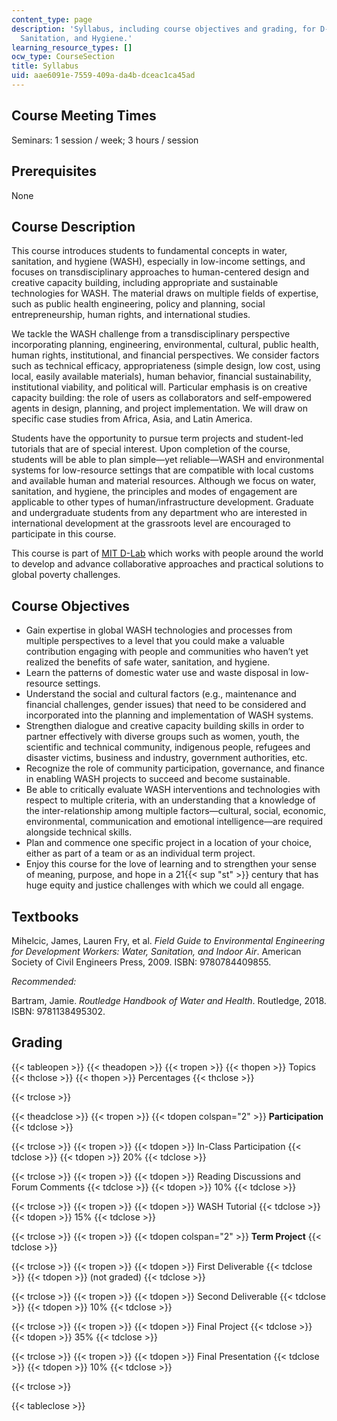 ```yaml
---
content_type: page
description: 'Syllabus, including course objectives and grading, for D-Lab: Water,
  Sanitation, and Hygiene.'
learning_resource_types: []
ocw_type: CourseSection
title: Syllabus
uid: aae6091e-7559-409a-da4b-dceac1ca45ad
---
```


Course Meeting Times
--------------------

Seminars: 1 session / week; 3 hours / session

Prerequisites
-------------

None

Course Description
------------------

This course introduces students to fundamental concepts in water, sanitation, and hygiene (WASH), especially in low-income settings, and focuses on transdisciplinary approaches to human-centered design and creative capacity building, including appropriate and sustainable technologies for WASH. The material draws on multiple fields of expertise, such as public health engineering, policy and planning, social entrepreneurship, human rights, and international studies.

We tackle the WASH challenge from a transdisciplinary perspective incorporating planning, engineering, environmental, cultural, public health, human rights, institutional, and financial perspectives. We consider factors such as technical efficacy, appropriateness (simple design, low cost, using local, easily available materials), human behavior, financial sustainability, institutional viability, and political will. Particular emphasis is on creative capacity building: the role of users as collaborators and self-empowered agents in design, planning, and project implementation. We will draw on specific case studies from Africa, Asia, and Latin America.

Students have the opportunity to pursue term projects and student-led tutorials that are of special interest. Upon completion of the course, students will be able to plan simple—yet reliable—WASH and environmental systems for low-resource settings that are compatible with local customs and available human and material resources. Although we focus on water, sanitation, and hygiene, the principles and modes of engagement are applicable to other types of human/infrastructure development. Graduate and undergraduate students from any department who are interested in international development at the grassroots level are encouraged to participate in this course.

This course is part of [MIT D-Lab](http://d-lab.mit.edu/) which works with people around the world to develop and advance collaborative approaches and practical solutions to global poverty challenges.

Course Objectives
-----------------

*   Gain expertise in global WASH technologies and processes from multiple perspectives to a level that you could make a valuable contribution engaging with people and communities who haven’t yet realized the benefits of safe water, sanitation, and hygiene. 
*   Learn the patterns of domestic water use and waste disposal in low-resource settings.
*   Understand the social and cultural factors (e.g., maintenance and financial challenges, gender issues) that need to be considered and incorporated into the planning and implementation of WASH systems.
*   Strengthen dialogue and creative capacity building skills in order to partner effectively with diverse groups such as women, youth, the scientific and technical community, indigenous people, refugees and disaster victims, business and industry, government authorities, etc.
*   Recognize the role of community participation, governance, and finance in enabling WASH projects to succeed and become sustainable.
*   Be able to critically evaluate WASH interventions and technologies with respect to multiple criteria, with an understanding that a knowledge of the inter-relationship among multiple factors—cultural, social, economic, environmental, communication and emotional intelligence—are required alongside technical skills.
*   Plan and commence one specific project in a location of your choice, either as part of a team or as an individual term project.
*   Enjoy this course for the love of learning and to strengthen your sense of meaning, purpose, and hope in a 21{{< sup "st" >}} century that has huge equity and justice challenges with which we could all engage.

Textbooks
---------

Mihelcic, James, Lauren Fry, et al. _Field Guide to Environmental Engineering for Development Workers: Water, Sanitation, and Indoor Air_. American Society of Civil Engineers Press, 2009. ISBN: 9780784409855.

_Recommended:_

Bartram, Jamie. _Routledge Handbook of Water and Health_. Routledge, 2018. ISBN: 9781138495302.

Grading
-------

{{< tableopen >}}
{{< theadopen >}}
{{< tropen >}}
{{< thopen >}}
Topics
{{< thclose >}}
{{< thopen >}}
Percentages
{{< thclose >}}

{{< trclose >}}

{{< theadclose >}}
{{< tropen >}}
{{< tdopen colspan="2" >}}
**Participation**
{{< tdclose >}}

{{< trclose >}}
{{< tropen >}}
{{< tdopen >}}
In-Class Participation
{{< tdclose >}}
{{< tdopen >}}
20%
{{< tdclose >}}

{{< trclose >}}
{{< tropen >}}
{{< tdopen >}}
Reading Discussions and Forum Comments
{{< tdclose >}}
{{< tdopen >}}
10%
{{< tdclose >}}

{{< trclose >}}
{{< tropen >}}
{{< tdopen >}}
WASH Tutorial
{{< tdclose >}}
{{< tdopen >}}
15%
{{< tdclose >}}

{{< trclose >}}
{{< tropen >}}
{{< tdopen colspan="2" >}}
**Term Project**
{{< tdclose >}}

{{< trclose >}}
{{< tropen >}}
{{< tdopen >}}
First Deliverable
{{< tdclose >}}
{{< tdopen >}}
(not graded)
{{< tdclose >}}

{{< trclose >}}
{{< tropen >}}
{{< tdopen >}}
Second Deliverable
{{< tdclose >}}
{{< tdopen >}}
10%
{{< tdclose >}}

{{< trclose >}}
{{< tropen >}}
{{< tdopen >}}
Final Project
{{< tdclose >}}
{{< tdopen >}}
35%
{{< tdclose >}}

{{< trclose >}}
{{< tropen >}}
{{< tdopen >}}
Final Presentation
{{< tdclose >}}
{{< tdopen >}}
10% 
{{< tdclose >}}

{{< trclose >}}

{{< tableclose >}}